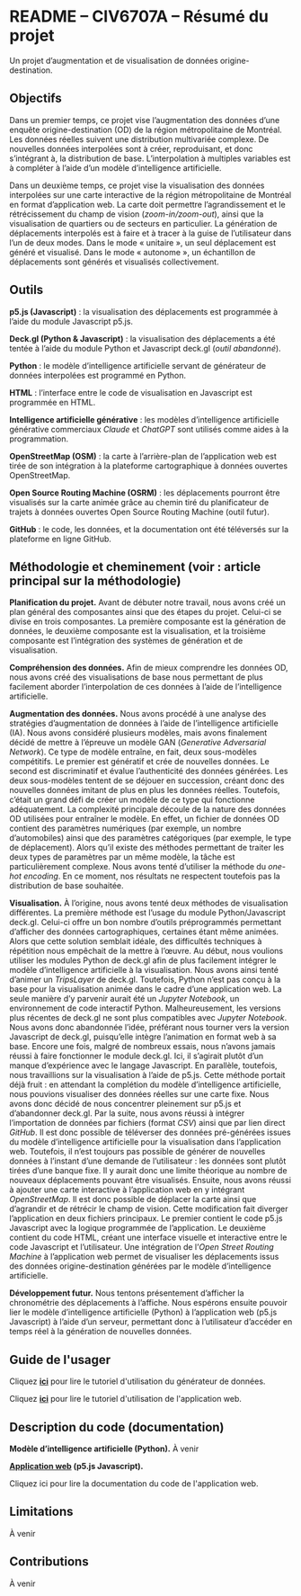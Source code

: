 # README – CIV6707A – Résumé du projet
Un projet d’augmentation et de visualisation de données origine-destination.

## Objectifs
Dans un premier temps, ce projet vise l’augmentation des données d’une enquête origine-destination (OD) de la région métropolitaine de Montréal. Les données réelles suivent une distribution multivariée complexe. De nouvelles données interpolées sont à créer, reproduisant, et donc s’intégrant à, la distribution de base. L’interpolation à multiples variables est à compléter à l’aide d’un modèle d’intelligence artificielle.

Dans un deuxième temps, ce projet vise la visualisation des données interpolées sur une carte interactive de la région métropolitaine de Montréal en format d’application web. La carte doit permettre l’agrandissement et le rétrécissement du champ de vision (_zoom-in/zoom-out_), ainsi que la visualisation de quartiers ou de secteurs en particulier. La génération de déplacements interpolés est à faire et à tracer à la guise de l’utilisateur dans l’un de deux modes. Dans le mode « unitaire », un seul déplacement est généré et visualisé. Dans le mode « autonome », un échantillon de déplacements sont générés et visualisés collectivement.

## Outils
**p5.js (Javascript)** : la visualisation des déplacements est programmée à l’aide du module Javascript p5.js.

**Deck.gl (Python & Javascript)** : la visualisation des déplacements a été tentée à l’aide du module Python et Javascript deck.gl (_outil abandonné_).

**Python** : le modèle d’intelligence artificielle servant de générateur de données interpolées est programmé en Python.

**HTML** : l’interface entre le code de visualisation en Javascript est programmée en HTML.

**Intelligence artificielle générative** : les modèles d’intelligence artificielle générative commerciaux _Claude_ et _ChatGPT_ sont utilisés comme aides à la programmation.

**OpenStreetMap (OSM)** : la carte à l’arrière-plan de l’application web est tirée de son intégration à la plateforme cartographique à données ouvertes OpenStreetMap.

**Open Source Routing Machine (OSRM)** : les déplacements pourront être visualisés sur la carte animée grâce au chemin tiré du planificateur de trajets à données ouvertes Open Source Routing Machine (outil futur).

**GitHub** : le code, les données, et la documentation ont été téléversés sur la plateforme en ligne GitHub. 

## Méthodologie et cheminement (voir : article principal sur la méthodologie)
**Planification du projet.** Avant de débuter notre travail, nous avons créé un plan général des composantes ainsi que des étapes du projet. Celui-ci se divise en trois composantes. La première composante est la génération de données, le deuxième composante est la visualisation, et la troisième composante est l’intégration des systèmes de génération et de visualisation.

**Compréhension des données.** Afin de mieux comprendre les données OD, nous avons créé des visualisations de base nous permettant de plus facilement aborder l’interpolation de ces données à l’aide de l’intelligence artificielle.

**Augmentation des données.** Nous avons procédé à une analyse des stratégies d’augmentation de données à l’aide de l’intelligence artificielle (IA). Nous avons considéré plusieurs modèles, mais avons finalement décidé de mettre à l’épreuve un modèle GAN (_Generative Adversarial Network_). Ce type de modèle entraîne, en fait, deux sous-modèles compétitifs. Le premier est génératif et crée de nouvelles données. Le second est discriminatif et évalue l’authenticité des données générées. Les deux sous-modèles tentent de se déjouer en succession, créant donc des nouvelles données imitant de plus en plus les données réelles. Toutefois, c’était un grand défi de créer un modèle de ce type qui fonctionne adéquatement. La complexité principale découle de la nature des données OD utilisées pour entraîner le modèle. En effet, un fichier de données OD contient des paramètres numériques (par exemple, un nombre d’automobiles) ainsi que des paramètres catégoriques (par exemple, le type de déplacement). Alors qu’il existe des méthodes permettant de traiter les deux types de paramètres par un même modèle, la tâche est particulièrement complexe. Nous avons tenté d’utiliser la méthode du _one-hot encoding_. En ce moment, nos résultats ne respectent toutefois pas la distribution de base souhaitée.

**Visualisation.** À l’origine, nous avons tenté deux méthodes de visualisation différentes. La première méthode est l’usage du module Python/Javascript deck.gl. Celui-ci offre un bon nombre d’outils préprogrammés permettant d’afficher des données cartographiques, certaines étant même animées. Alors que cette solution semblait idéale, des difficultés techniques à répétition nous empêchait de la mettre à l’œuvre. Au début, nous voulions utiliser les modules Python de deck.gl afin de plus facilement intégrer le modèle d’intelligence artificielle à la visualisation. Nous avons ainsi tenté d’animer un _TripsLayer_ de deck.gl. Toutefois, Python n’est pas conçu à la base pour la visualisation animée dans le cadre d’une application web. La seule manière d’y parvenir aurait été un _Jupyter Notebook_, un environnement de code interactif Python. Malheureusement, les versions plus récentes de deck.gl ne sont plus compatibles avec _Jupyter Notebook_. Nous avons donc abandonnée l’idée, préférant nous tourner vers la version Javascript de deck.gl, puisqu’elle intègre l’animation en format web à sa base. Encore une fois, malgré de nombreux essais, nous n’avons jamais réussi à faire fonctionner le module deck.gl. Ici, il s’agirait plutôt d’un manque d’expérience avec le langage Javascript. En parallèle, toutefois, nous travaillions sur la visualisation à l’aide de p5.js. Cette méthode portait déjà fruit : en attendant la complétion du modèle d’intelligence artificielle, nous pouvions visualiser des données réelles sur une carte fixe. Nous avons donc décidé de nous concentrer pleinement sur p5.js et d’abandonner deck.gl. Par la suite, nous avons réussi à intégrer l’importation de données par fichiers (format _CSV_) ainsi que par lien direct _GitHub_. Il est donc possible de téléverser des données pré-générées issues du modèle d’intelligence artificielle pour la visualisation dans l’application web. Toutefois, il n’est toujours pas possible de générer de nouvelles données à l’instant d’une demande de l’utilisateur : les données sont plutôt tirées d’une banque fixe. Il y aurait donc une limite théorique au nombre de nouveaux déplacements pouvant être visualisés. Ensuite, nous avons réussi à ajouter une carte interactive à l’application web en y intégrant _OpenStreetMap_. Il est donc possible de déplacer la carte ainsi que d’agrandir et de rétrécir le champ de vision. Cette modification fait diverger l’application en deux fichiers principaux. Le premier contient le code p5.js Javascript avec la logique programmée de l’application. Le deuxième contient du code HTML, créant une interface visuelle et interactive entre le code Javascript et l’utilisateur. Une intégration de l’_Open Street Routing Machine_ à l’application web permet de visualiser les déplacements issus des données origine-destination générées par le modèle d’intelligence artificielle.

**Développement futur.** Nous tentons présentement d’afficher la chronométrie des déplacements à l’affiche. Nous espérons ensuite pouvoir lier le modèle d’intelligence artificielle (Python) à l’application web (p5.js Javascript) à l’aide d’un serveur, permettant donc à l’utilisateur d’accéder en temps réel à la génération de nouvelles données.

## Guide de l'usager
Cliquez **[ici](https://github.com/AlBeck862/civ6707a-tp2a/blob/main/guide_generateur.md)** pour lire le tutoriel d'utilisation du générateur de données.

Cliquez **[ici](https://github.com/AlBeck862/civ6707a-tp2a/blob/main/guide_visualisation.md)** pour lire le tutoriel d'utilisation de l'application web.

## Description du code (documentation)
**Modèle d’intelligence artificielle (Python).** À venir

**[Application web](https://github.com/AlBeck862/civ6707a-tp2a/blob/main/code_p5.md) (p5.js Javascript).**

Cliquez ici pour lire la documentation du code de l'application web.

## Limitations
À venir

## Contributions
À venir
